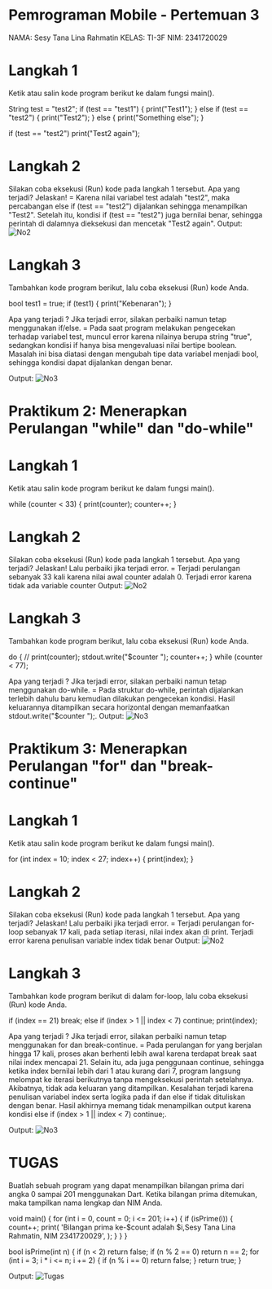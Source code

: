 # Pemrograman Mobile - Pertemuan 3

NAMA: Sesy Tana Lina Rahmatin
KELAS: TI-3F
NIM: 2341720029

# Langkah 1
Ketik atau salin kode program berikut ke dalam fungsi main().

String test = "test2";
  if (test == "test1") {
    print("Test1");
  } else if (test == "test2") {
    print("Test2");
  } else {
    print("Something else");
  }

  if (test == "test2") print("Test2 again");

# Langkah 2
Silakan coba eksekusi (Run) kode pada langkah 1 tersebut. Apa yang terjadi? Jelaskan!
= Karena nilai variabel test adalah "test2", maka percabangan else if (test == "test2") dijalankan sehingga menampilkan "Test2". Setelah itu, kondisi if (test == "test2") juga bernilai benar, sehingga perintah di dalamnya dieksekusi dan mencetak "Test2 again".
Output:
<img src="img/1Langkah2.png" alt="No2"/>

# Langkah 3
Tambahkan kode program berikut, lalu coba eksekusi (Run) kode Anda.

bool test1 = true;
  if (test1) {
    print("Kebenaran");
  }

Apa yang terjadi ? Jika terjadi error, silakan perbaiki namun tetap menggunakan if/else.
= Pada saat program melakukan pengecekan terhadap variabel test, muncul error karena nilainya berupa string "true", sedangkan kondisi if hanya bisa mengevaluasi nilai bertipe boolean. Masalah ini bisa diatasi dengan mengubah tipe data variabel menjadi bool, sehingga kondisi dapat dijalankan dengan benar.

Output:
<img src="img/1Langkah3.png" alt="No3"/>

# Praktikum 2: Menerapkan Perulangan "while" dan "do-while"

# Langkah 1
Ketik atau salin kode program berikut ke dalam fungsi main().

while (counter < 33) {
    print(counter);
    counter++;
  }

# Langkah 2
Silakan coba eksekusi (Run) kode pada langkah 1 tersebut. Apa yang terjadi? Jelaskan! Lalu perbaiki jika terjadi error.
= Terjadi perulangan sebanyak 33 kali karena nilai awal counter adalah 0.
Terjadi error karena tidak ada variable counter
Output:
<img src="img/2Langkah2.png" alt="No2"/>

# Langkah 3
Tambahkan kode program berikut, lalu coba eksekusi (Run) kode Anda.

do {
    // print(counter);
    stdout.write("$counter ");
    counter++;
  } while (counter < 77);

Apa yang terjadi ? Jika terjadi error, silakan perbaiki namun tetap menggunakan do-while.
= Pada struktur do-while, perintah dijalankan terlebih dahulu baru kemudian dilakukan pengecekan kondisi.
Hasil keluarannya ditampilkan secara horizontal dengan memanfaatkan stdout.write("$counter ");.
Output:
<img src="img/2Langkah3.png" alt="No3"/>

# Praktikum 3: Menerapkan Perulangan "for" dan "break-continue"

# Langkah 1
Ketik atau salin kode program berikut ke dalam fungsi main().

for (int index = 10; index < 27; index++) {
  print(index);
}

# Langkah 2
Silakan coba eksekusi (Run) kode pada langkah 1 tersebut. Apa yang terjadi? Jelaskan! Lalu perbaiki jika terjadi error.
= Terjadi perulangan for-loop sebanyak 17 kali, pada setiap iterasi, nilai index akan di print. Terjadi error karena penulisan variable index tidak benar
Output:
<img src="img/3Langkah2.png" alt="No2"/>

# Langkah 3
Tambahkan kode program berikut di dalam for-loop, lalu coba eksekusi (Run) kode Anda.

if (index == 21)
  break;
else if (index > 1 || index < 7)
  continue;
print(index);

Apa yang terjadi ? Jika terjadi error, silakan perbaiki namun tetap menggunakan for dan break-continue.
= Pada perulangan for yang berjalan hingga 17 kali, proses akan berhenti lebih awal karena terdapat break saat nilai index mencapai 21. Selain itu, ada juga penggunaan continue, sehingga ketika index bernilai lebih dari 1 atau kurang dari 7, program langsung melompat ke iterasi berikutnya tanpa mengeksekusi perintah setelahnya. Akibatnya, tidak ada keluaran yang ditampilkan.
Kesalahan terjadi karena penulisan variabel index serta logika pada if dan else if tidak dituliskan dengan benar.
Hasil akhirnya memang tidak menampilkan output karena kondisi else if (index > 1 || index < 7) continue;.

Output:
<img src="img/3Langkah3.png" alt="No3"/>

# TUGAS
Buatlah sebuah program yang dapat menampilkan bilangan prima dari angka 0 sampai 201 menggunakan Dart. Ketika bilangan prima ditemukan, maka tampilkan nama lengkap dan NIM Anda.
   
void main() {
  for (int i = 0, count = 0; i <= 201; i++) {
    if (isPrime(i)) {
      count++;
      print(
        'Bilangan prima ke-$count adalah $i,Sesy Tana Lina Rahmatin, NIM 2341720029',
      );
    }
  }
}

bool isPrime(int n) {
  if (n < 2) return false;
  if (n % 2 == 0) return n == 2;
  for (int i = 3; i * i <= n; i += 2) {
    if (n % i == 0) return false;
  }
  return true;
}

Output:
<img src="img/Tugas.png" alt="Tugas"/>
